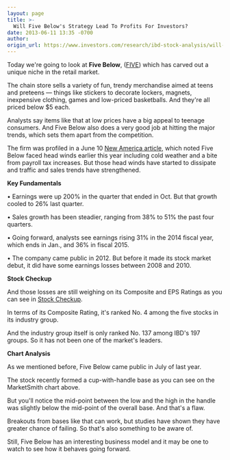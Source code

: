 ```yaml
---
layout: page
title: >-
  Will Five Below's Strategy Lead To Profits For Investors?
date: 2013-06-11 13:35 -0700
author: 
origin_url: https://www.investors.com/research/ibd-stock-analysis/will-five-belows-strategy-lead-to-profits-for-investors/
---
```





  

Today we're going to look at **Five Below**, ([FIVE](https://research.investors.com/quote.aspx?symbol=FIVE)) which has carved out a unique niche in the retail market.

  

The chain store sells a variety of fun, trendy merchandise aimed at teens and preteens — things like stickers to decorate lockers, magnets, inexpensive clothing, games and low-priced basketballs. And they're all priced below $5 each.

  

Analysts say items like that at low prices have a big appeal to teenage consumers. And Five Below also does a very good job at hitting the major trends, which sets them apart from the competition.

  

The firm was profiled in a June 10 [New America article](http://news.investors.com/business-the-new-america/060713-659211-five-belowhits-home-run-with-teens-q1-sales-strong.htm), which noted Five Below faced head winds earlier this year including cold weather and a bite from payroll tax increases. But those head winds have started to dissipate and traffic and sales trends have strengthened.

  

**Key Fundamentals**

  

• Earnings were up 200% in the quarter that ended in Oct. But that growth cooled to 26% last quarter.

  

• Sales growth has been steadier, ranging from 38% to 51% the past four quarters.

  

• Going forward, analysts see earnings rising 31% in the 2014 fiscal year, which ends in Jan., and 36% in fiscal 2015.

  

• The company came public in 2012. But before it made its stock market debut, it did have some earnings losses between 2008 and 2010.

  

**Stock Checkup**

  

And those losses are still weighing on its Composite and EPS Ratings as you can see in [Stock Checkup](http://research.investors.com/stock-checkup/nasdaq-five-below-inc-five.aspx).

  

In terms of its Composite Rating, it's ranked No. 4 among the five stocks in its industry group.

  

And the industry group itself is only ranked No. 137 among IBD's 197 groups. So it has not been one of the market's leaders.

  

**Chart Analysis**

  

As we mentioned before, Five Below came public in July of last year.

  

The stock recently formed a cup-with-handle base as you can see on the MarketSmith chart above.

  

But you'll notice the mid-point between the low and the high in the handle was slightly below the mid-point of the overall base. And that's a flaw.

  

Breakouts from bases like that can work, but studies have shown they have greater chance of failing. So that's also something to be aware of.

  

Still, Five Below has an interesting business model and it may be one to watch to see how it behaves going forward.




